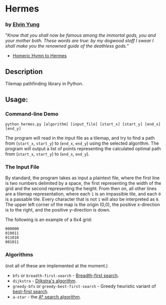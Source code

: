 # Hermes
### by [Elvin Yung](https://github.com/elvinyung)

"*Know that you shall now be famous among the immortal gods, you and your mother both. These words are true: by my dogwood staff I swear I shall make you the renowned guide of the deathless gods.*"
- [Homeric Hymn to Hermes](http://go.owu.edu/~rlelias/hermes.htm)

## Description
Tilemap pathfinding library in Python. 

## Usage:
### Command-line Demo

`python hermes.py [algorithm] [input_file] [start_x] [start_y] [end_x] [end_y]`

The program will read in the input file as a tilemap, and try to find a path from (`start_x`, `start_y`) to (`end_x`, `end_y`) using the selected algorithm. The program will output a list of points representing the calculated optimal path from (`start_x`, `start_y`) to (`end_x`, `end_y`).

### The Input File
By standard, the program takes as input a plaintext file, where the first line is two numbers delimited by a space, the first representing the width of the grid and the second representing the height. From then on, all other lines are a tilemap representation, where each `1` is an impassible tile, and each `0` is a passable tile. Every character that is not `1` will also be interpreted as `0`. The upper left corner of the map is the origin (0,0), the positive x-direction is to the right, and the positive y-direction is down.

The following is an example of a 6x4 grid:
```
000000
010011
011010
001011
```

### Algorithms
(not all of these are implemented at the moment.)
* `bfs` or `breadth-first-search` - [Breadth-first search](http://en.wikipedia.org/wiki/Breadth-first_search).
* `dijkstra` - [Dijkstra's algorithm](http://en.wikipedia.org/wiki/Dijkstra's_algorithm).
* `greedy-bfs` or `greedy-best-first-search` - Greedy heuristic variant of [best-first search](http://en.wikipedia.org/wiki/Best-first_search).
* `a-star` - the [A* search algorithm](http://en.wikipedia.org/wiki/A*_search_algorithm).